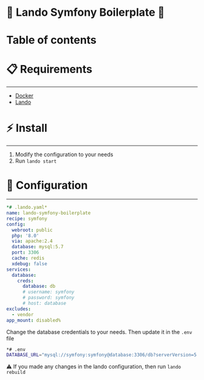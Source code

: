 # 🚀 Lando Symfony Boilerplate 🎼

# Table of contents

# 📋 Requirements

---

- [Docker](http://docker.com)
- [Lando](http://lando.dev)

# ⚡ Install

---

1. Modify the configuration to your needs
2. Run `lando start`

# 🔧 Configuration

---

```yaml
*# .lando.yaml*
name: lando-symfony-boilerplate
recipe: symfony
config:
  webroot: public
  php: '8.0'
  via: apache:2.4
  database: mysql:5.7
  port: 3306
  cache: redis
  xdebug: false
services:
  database:
    creds:
      database: db
      # username: symfony
      # password: symfony
      # host: database
excludes:
  - vendor
app_mount: disabled%
```

Change the database credentials to your needs. Then update it in the `.env` file

```bash
*# .env
DATABASE_URL="mysql://symfony:symfony@database:3306/db?serverVersion=5.7&charset=utf8mb4"*
```

⚠️ If you made any changes in the lando configuration, then run `lando rebuild`
